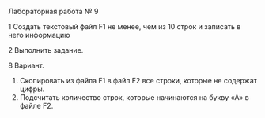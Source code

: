 Лабораторная работа № 9

1 Создать текстовый файл F1 не менее, чем из 10 строк и
записать в него информацию

2 Выполнить задание.

8 Вариант. 
1) Скопировать из файла F1 в файл F2 все строки, которые
не содержат цифры.
2) Подсчитать количество строк, которые начинаются на
букву «А» в файле F2.
